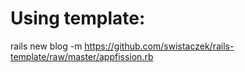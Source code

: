 # Using template:
  rails new blog -m https://github.com/swistaczek/rails-template/raw/master/appfission.rb